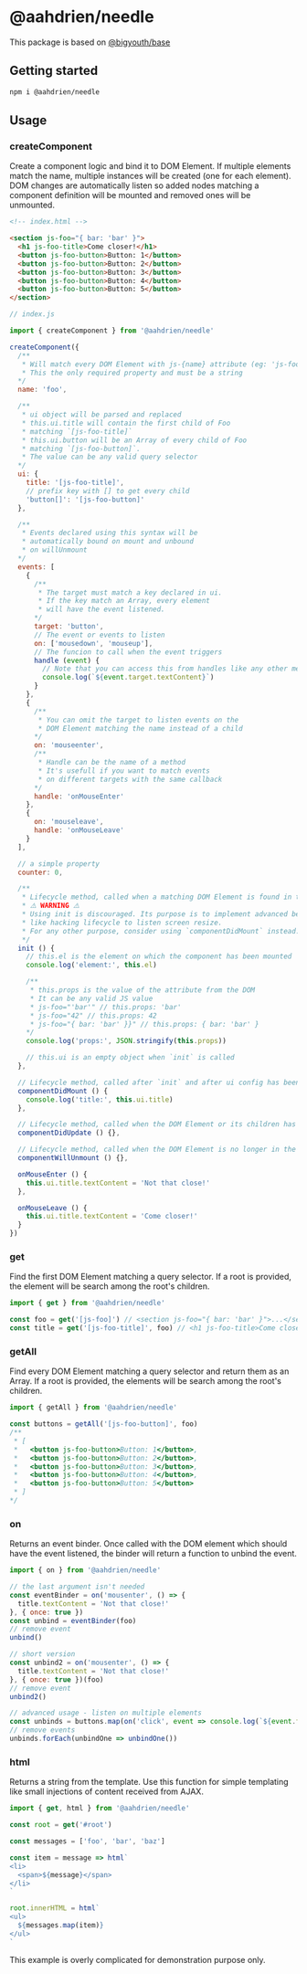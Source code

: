 # @aahdrien/needle

This package is based on [@bigyouth/base](https://www.npmjs.com/package/@bigyouth/base)

## Getting started

```bash
npm i @aahdrien/needle
```

## Usage

### createComponent

Create a component logic and bind it to DOM Element. If multiple elements match the name, multiple instances will be created (one for each element). DOM changes are automatically listen so added nodes matching a component definition will be mounted and removed ones will be unmounted.

```html
<!-- index.html -->

<section js-foo="{ bar: 'bar' }">
  <h1 js-foo-title>Come closer!</h1>
  <button js-foo-button>Button: 1</button>
  <button js-foo-button>Button: 2</button>
  <button js-foo-button>Button: 3</button>
  <button js-foo-button>Button: 4</button>
  <button js-foo-button>Button: 5</button>
</section>
```

```js
// index.js

import { createComponent } from '@aahdrien/needle'

createComponent({
  /**
   * Will match every DOM Element with js-{name} attribute (eg: 'js-foo')
   * This the only required property and must be a string
  */
  name: 'foo',

  /**
   * ui object will be parsed and replaced
   * this.ui.title will contain the first child of Foo
   * matching `[js-foo-title]`
   * this.ui.button will be an Array of every child of Foo
   * matching `[js-foo-button]`.
   * The value can be any valid query selector
  */
  ui: {
    title: '[js-foo-title]',
    // prefix key with [] to get every child
    'button[]': '[js-foo-button]'
  },

  /**
   * Events declared using this syntax will be
   * automatically bound on mount and unbound
   * on willUnmount
  */
  events: [
    {
      /**
       * The target must match a key declared in ui.
       * If the key match an Array, every element
       * will have the event listened.
      */
      target: 'button',
      // The event or events to listen
      on: ['mousedown', 'mouseup'],
      // The funcion to call when the event triggers
      handle (event) {
        // Note that you can access this from handles like any other method
        console.log(`${event.target.textContent}`)
      }
    },
    {
      /**
       * You can omit the target to listen events on the
       * DOM Element matching the name instead of a child
      */
      on: 'mouseenter',
      /**
       * Handle can be the name of a method
       * It's usefull if you want to match events
       * on different targets with the same callback
      */
      handle: 'onMouseEnter'
    },
    {
      on: 'mouseleave',
      handle: 'onMouseLeave'
    }
  ],

  // a simple property
  counter: 0,

  /**
   * Lifecycle method, called when a matching DOM Element is found in the DOM
   * ⚠️ WARNING ⚠️
   * Using init is discouraged. Its purpose is to implement advanced behaviors
   * like hacking lifecycle to listen screen resize.
   * For any other purpose, consider using `componentDidMount` instead.
   */
  init () {
    // this.el is the element on which the component has been mounted
    console.log('element:', this.el)

    /**
     * this.props is the value of the attribute from the DOM
     * It can be any valid JS value
     * js-foo="'bar'" // this.props: 'bar'
     * js-foo="42" // this.props: 42
     * js-foo="{ bar: 'bar' }}" // this.props: { bar: 'bar' }
    */
    console.log('props:', JSON.stringify(this.props))

    // this.ui is an empty object when `init` is called
  },

  // Lifecycle method, called after `init` and after ui config has been resolved and events bound
  componentDidMount () {
    console.log('title:', this.ui.title)
  },

  // Lifecycle method, called when the DOM Element or its children has changed
  componentDidUpdate () {},

  // Lifecycle method, called when the DOM Element is no longer in the DOM
  componentWillUnmount () {},

  onMouseEnter () {
    this.ui.title.textContent = 'Not that close!'
  },

  onMouseLeave () {
    this.ui.title.textContent = 'Come closer!'
  }
})
```

### get

Find the first DOM Element matching a query selector. If a root is provided, the element will be search among the root's children.

```js
import { get } from '@aahdrien/needle'

const foo = get('[js-foo]') // <section js-foo="{ bar: 'bar' }">...</section>
const title = get('[js-foo-title]', foo) // <h1 js-foo-title>Come closer!</h1>
```

### getAll

Find every DOM Element matching a query selector and return them as an Array. If a root is provided, the elements will be search among the root's children.

```js
import { getAll } from '@aahdrien/needle'

const buttons = getAll('[js-foo-button]', foo)
/**
 * [
 *   <button js-foo-button>Button: 1</button>,
 *   <button js-foo-button>Button: 2</button>,
 *   <button js-foo-button>Button: 3</button>,
 *   <button js-foo-button>Button: 4</button>,
 *   <button js-foo-button>Button: 5</button>
 * ]
*/
```

### on

Returns an event binder. Once called with the DOM element which should have the event listened, the binder will return a function to unbind the event.

```js
import { on } from '@aahdrien/needle'

// the last argument isn't needed
const eventBinder = on('mousenter', () => {
  title.textContent = 'Not that close!'
}, { once: true })
const unbind = eventBinder(foo)
// remove event
unbind()

// short version
const unbind2 = on('mousenter', () => {
  title.textContent = 'Not that close!'
}, { once: true })(foo)
// remove event
unbind2()

// advanced usage - listen on multiple elements
const unbinds = buttons.map(on('click', event => console.log(`${event.target.textContent}`)))
// remove events
unbinds.forEach(unbindOne => unbindOne())
```

### html

Returns a string from the template. Use this function for simple templating like small injections of content received from AJAX.

```js
import { get, html } from '@aahdrien/needle'

const root = get('#root')

const messages = ['foo', 'bar', 'baz']

const item = message => html`
<li>
  <span>${message}</span>
</li>
`

root.innerHTML = html`
<ul>
  ${messages.map(item)}
</ul>
`
```

This example is overly complicated for demonstration purpose only.
